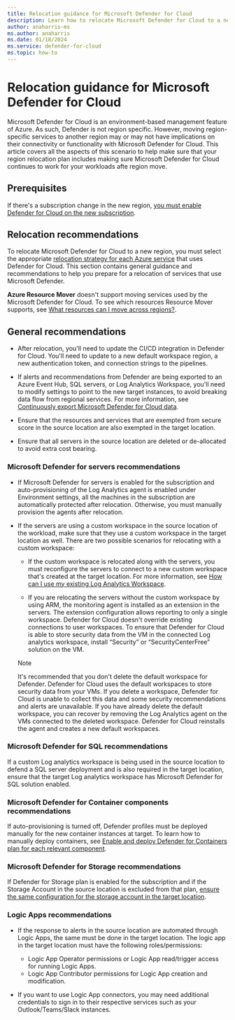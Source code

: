```yaml
---
title: Relocation guidance for Microsoft Defender for Cloud
description: Learn how to relocate Microsoft Defender for Cloud to a new region
author: anaharris-ms
ms.author: anaharris
ms.date: 01/18/2024
ms.service: defender-for-cloud
ms.topic: how-to
---
```


# Relocation guidance for Microsoft Defender for Cloud

Microsoft Defender for Cloud is an environment-based management feature of Azure. As such, Defender is not region specific. However, moving region-specific services to another region may or may not have implications on their connectivity or functionality with Microsoft Defender for Cloud. This article covers all the aspects of this scenario to help make sure that your region relocation plan includes making sure Microsoft Defender for Cloud continues to work for your workloads afte region move.

## Prerequisites

If there's a subscription change in the new region, [ you must enable Defender for Cloud on the new subscription](/azure/defender-for-cloud/connect-azure-subscription). 


## Relocation recommendations

To relocate Microsoft Defender for Cloud to a new region, you must select the appropriate [relocation strategy for each Azure service](relocation-concept-guidance-overview.md) that uses Defender for Cloud. This section contains general guidance and recommendations to help you prepare for a relocation of services that use Microsoft Defender.

**Azure Resource Mover** doesn't support moving services used by the Microsoft Defender for Cloud. To see which resources Resource Mover supports, see [What resources can I move across regions?](/azure/resource-mover/overview#what-resources-can-i-move-across-regions).


## General recommendations

- After relocation, you'll need to update the CI/CD integration in Defender for Cloud. You'll need to update to a new default workspace region, a new authentication token, and connection strings to the pipelines.

- If alerts and recommendations from Defender are being exported to an Azure Event Hub, SQL servers, or Log Analytics Workspace, you'll need to modify settings to point to the new target instances, to avoid breaking data flow from regional services. For more information, see [Continuously export Microsoft Defender for Cloud data](/azure/defender-for-cloud/continuous-export?tabs=azure-portal). 

- Ensure that the resources and services that are exempted from secure score in the source location are also exempted in the target location. 

- Ensure that all servers in the source location are deleted or de-allocated to avoid extra cost bearing.

### Microsoft Defender for servers recommendations

- If Microsoft Defender for servers is enabled for the subscription and auto-provisioning of the Log Analytics agent is enabled under Environment settings, all the machines in the subscription are automatically protected after relocation. Otherwise, you must manually provision the agents after relocation. 

- If the servers are using a custom workspace in the source location of the workload, make sure that they use a custom workspace in the target location as well. There are two possible scenarios for relocating with a custom workspace:

    - If the custom workspace is relocated along with the servers, you must reconfigure the servers to connect to a new custom workspace that's created at the target location. For more information, see [How can I use my existing Log Analytics Workspace](/azure/defender-for-cloud/faq-data-collection-agents#how-can-i-use-my-existing-log-analytics-workspace-).

    - If you are relocating the servers without the custom workspace by using ARM, the monitoring agent is installed as an extension in the servers. The extension configuration allows reporting to only a single workspace. Defender for Cloud doesn't override existing connections to user workspaces. To ensure that Defender for Cloud is able to store security data from the VM in the connected Log analytics workspace, install “Security” or “SecurityCenterFree” solution on the VM.

    >[!NOTE]
    >It's recommended that you don't delete the default workspace for Defender. Defender for Cloud uses the default workspaces to store security data from your VMs. If you delete a workspace, Defender for Cloud is unable to collect this data and some security recommendations and alerts are unavailable. If you have already delete the default workspace, you can recover by removing the Log Analytics agent on the VMs connected to the deleted workspace. Defender for Cloud reinstalls the agent and creates a new default workspaces.

### Microsoft Defender for SQL recommendations

If a custom Log analytics workspace is being used in the source location to defend a SQL server deployment and is also required in the target location, ensure that the target Log analytics workspace has Microsoft Defender for SQL solution enabled.

### Microsoft Defender for Container components recommendations

If auto-provisioning is turned off, Defender profiles must be deployed manually for the new container instances at target. To learn how to manually deploy containers, see [Enable and deploy Defender for Containers plan for each relevant component](/azure/defender-for-cloud/defender-for-containers-enable#deploying-defender-agent---all-options). 

### Microsoft Defender for Storage recommendations

If Defender for Storage plan is enabled for the subscription and if the Storage Account in the source location is excluded from that plan, [ensure the same configuration for the storage account in the target location](/azure/defender-for-cloud/defender-for-storage-classic-enable?tabs=enable-storage-protection-ps#exclude-a-storage-account-from-a-protected-subscription-in-the-per-transaction-plan).

### Logic Apps recommendations

- If the response to alerts in the source location are automated through Logic Apps, the same must be done in the target location. The logic app in the target location  must have the following roles/permissions:
    - Logic App Operator permissions or Logic App read/trigger access for running Logic Apps.
    - Logic App Contributor permissions for Logic App creation and modification.

- If you want to use Logic App connectors, you may need additional credentials to sign in to their respective services such as your Outlook/Teams/Slack instances.
    



